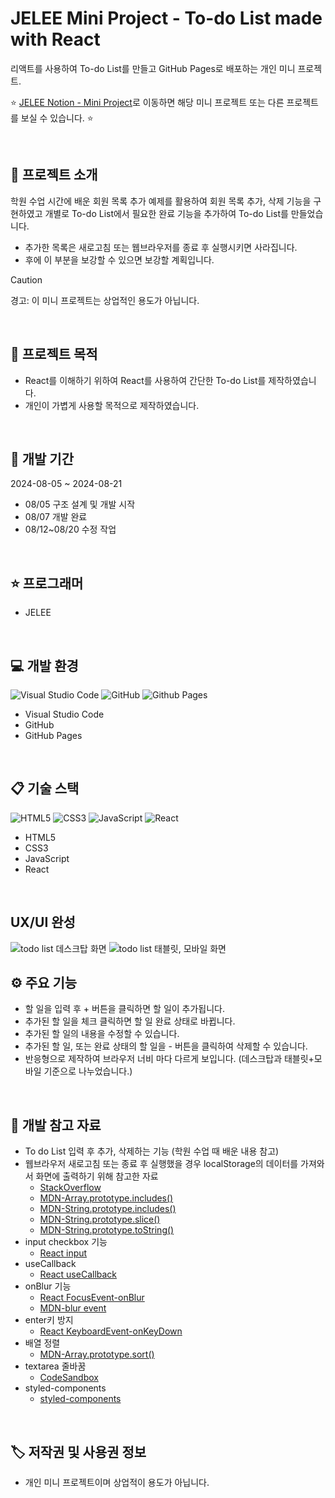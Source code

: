 # JELEE Mini Project - To-do List made with React
리액트를 사용하여 To-do List를 만들고 GitHub Pages로 배포하는 개인 미니 프로젝트.

:star: [JELEE Notion - Mini Project](https://www.notion.so/6c646943c1ce49e09175929af3e2711e?v=1b7171c6124349e388955a29009c864e)로 이동하면 해당 미니 프로젝트 또는 다른 프로젝트를 보실 수 있습니다. :star:

<br/>

## 	:speech_balloon: 프로젝트 소개
학원 수업 시간에 배운 회원 목록 추가 예제를 활용하여 회원 목록 추가, 삭제 기능을 구현하였고 개별로 To-do List에서 필요한 완료 기능을 추가하여 To-do List를 만들었습니다.
- 추가한 목록은 새로고침 또는 웹브라우저를 종료 후 실행시키면 사라집니다.
- 후에 이 부분을 보강할 수 있으면 보강할 계획입니다.
> [!CAUTION]
> 경고: 이 미니 프로젝트는 상업적인 용도가 아닙니다.

<br/>

## :walking: 프로젝트 목적
- React를 이해하기 위하여 React를 사용하여 간단한 To-do List를 제작하였습니다.
- 개인이 가볍게 사용할 목적으로 제작하였습니다.

<br/>

## :calendar: 개발 기간
2024-08-05 ~ 2024-08-21
- 08/05 구조 설계 및 개발 시작
- 08/07 개발 완료
- 08/12~08/20 수정 작업

<br/>

## 	:star: 프로그래머
- JELEE

<br/>

## :computer: 개발 환경
![Visual Studio Code](https://img.shields.io/badge/Visual%20Studio%20Code-0078d7.svg?style=for-the-badge&logo=visual-studio-code&logoColor=white)
![GitHub](https://img.shields.io/badge/github-%23121011.svg?style=for-the-badge&logo=github&logoColor=white)
![Github Pages](https://img.shields.io/badge/github%20pages-121013?style=for-the-badge&logo=github&logoColor=white)
- Visual Studio Code
- GitHub
- GitHub Pages

<br/>

## :clipboard: 기술 스택
![HTML5](https://img.shields.io/badge/html5-%23E34F26.svg?style=for-the-badge&logo=html5&logoColor=white)
![CSS3](https://img.shields.io/badge/css3-%231572B6.svg?style=for-the-badge&logo=css3&logoColor=white)
![JavaScript](https://img.shields.io/badge/javascript-%23323330.svg?style=for-the-badge&logo=javascript&logoColor=%23F7DF1E)
![React](https://img.shields.io/badge/react-%2320232a.svg?style=for-the-badge&logo=react&logoColor=%2361DAFB)
- HTML5
- CSS3
- JavaScript
- React

<br/>

## UX/UI 완성
<img src="https://file.notion.so/f/f/88f41c08-964b-40ac-b3af-41d7c59069dc/6a089de4-1ab1-4154-9dc4-9aaa48b26e8c/image.png?table=block&id=c96f3854-d593-4d0a-8f55-e16a6b073d7c&spaceId=88f41c08-964b-40ac-b3af-41d7c59069dc&expirationTimestamp=1724335200000&signature=RpuchG9StvvV6LDmnQHdiKG5toL3v2O_X31qtV7na0I&downloadName=image.png" alt="todo list 데스크탑 화면">
<img src="https://file.notion.so/f/f/88f41c08-964b-40ac-b3af-41d7c59069dc/f8636941-8794-4288-9935-30d8bae02183/image.png?table=block&id=2332ebd5-9be3-422f-b1e0-58cf8f83775e&spaceId=88f41c08-964b-40ac-b3af-41d7c59069dc&expirationTimestamp=1724335200000&signature=uCFN1xGe--JV5O6G3I_FzqZvtyoI-195Dw5ta_a42ng&downloadName=image.png" alt="todo list 태블릿, 모바일 화면">

<br/>

## :gear: 주요 기능
- 할 일을 입력 후 + 버튼을 클릭하면 할 일이 추가됩니다.
- 추가된 할 일을 체크 클릭하면 할 일 완료 상태로 바뀝니다.
- 추가된 할 일의 내용을 수정할 수 있습니다.
- 추가된 할 일, 또는 완료 상태의 할 일을 - 버튼을 클릭하여 삭제할 수 있습니다.
- 반응형으로 제작하여 브라우저 너비 마다 다르게 보입니다. (데스크탑과 태블릿+모바일 기준으로 나누었습니다.)

<br/>

## :eyes: 개발 참고 자료
- To do List 입력 후 추가, 삭제하는 기능 (학원 수업 때 배운 내용 참고)
- 웹브라우저 새로고침 또는 종료 후 실행했을 경우 localStorage의 데이터를 가져와서 화면에 출력하기 위해 참고한 자료
  - [StackOverflow](https://stackoverflow.com/questions/77006383/react-localstorage-value-resets-after-every-refresh)
  - [MDN-Array.prototype.includes()](https://developer.mozilla.org/ko/docs/Web/JavaScript/Reference/Global_Objects/Array/includes)
  - [MDN-String.prototype.includes()](https://developer.mozilla.org/ko/docs/Web/JavaScript/Reference/Global_Objects/String/includes)
  - [MDN-String.prototype.slice()](https://developer.mozilla.org/ko/docs/Web/JavaScript/Reference/Global_Objects/String/slice)
  - [MDN-String.prototype.toString()](https://developer.mozilla.org/ko/docs/Web/JavaScript/Reference/Global_Objects/String/toString)
- input checkbox 기능
  - [React input](https://react.dev/reference/react-dom/components/input#controlling-an-input-with-a-state-variable)
- useCallback
  - [React useCallback](https://ko.react.dev/reference/react/useCallback)
- onBlur 기능
  - [React FocusEvent-onBlur](https://ko.react.dev/reference/react-dom/components/common#focusevent-handler)
  - [MDN-blur event](https://developer.mozilla.org/en-US/docs/Web/API/Element/blur_event)
- enter키 방지
  - [React KeyboardEvent-onKeyDown](https://ko.react.dev/reference/react-dom/components/common#keyboardevent-handler)
- 배열 정렬
  - [MDN-Array.prototype.sort()](https://developer.mozilla.org/ko/docs/Web/JavaScript/Reference/Global_Objects/Array/sort)
- textarea 줄바꿈
  - [CodeSandbox](https://codesandbox.io/p/sandbox/textarea-auto-resize-react-hngvd?file=%2Fsrc%2Findex.js%3A19%2C1)
- styled-components
  - [styled-components](https://styled-components.com/)

<br/>

## :label: 저작권 및 사용권 정보
- 개인 미니 프로젝트이며 상업적이 용도가 아닙니다.
